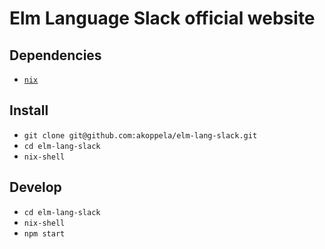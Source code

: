 # Elm Language Slack official website

## Dependencies

- [`nix`](https://nixos.org)

## Install

- `git clone git@github.com:akoppela/elm-lang-slack.git`
- `cd elm-lang-slack`
- `nix-shell`

## Develop

- `cd elm-lang-slack`
- `nix-shell`
- `npm start`
